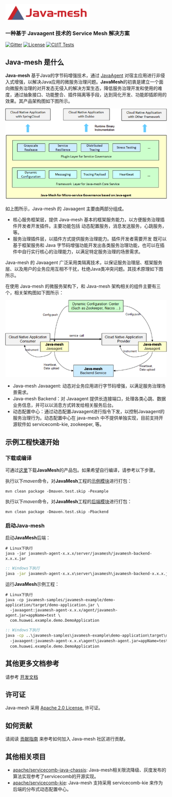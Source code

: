 ![pic](docs/binary-docs/java-mesh-logo.png)

### 一种基于 Javaagent 技术的 Service Mesh 解决方案
[![Gitter](https://badges.gitter.im/JavaMeshUsers/community.svg)](https://gitter.im/JavaMeshUsers/community?utm_source=badge&utm_medium=badge&utm_campaign=pr-badge)
[![License](https://img.shields.io/badge/license-Apache%202-4EB1BA.svg)](https://www.apache.org/licenses/LICENSE-2.0.html)
[![CI/IT Tests](https://github.com/huaweicloud/java-mesh/workflows/Java%20CI%20with%20Maven/badge.svg?branch=develop)](https://github.com/huaweicloud/java-mesh/actions?query=workflow:Java%20CI%20with%20Maven%20event:push%20branch:develop)
## Java-mesh 是什么

**Java-mesh** 基于Java的字节码增强技术，通过 [JavaAgent](https://docs.oracle.com/javase/8/docs/api/java/lang/instrument/package-summary.html) 对宿主应用进行非侵入式增强，以解决Java应用的微服务治理问题。**JavaMesh**的初衷是建立一个面向微服务治理的对开发态无侵入的解决方案生态，降低服务治理开发和使用的难度，通过抽象接口、功能整合、插件隔离等手段，达到简化开发、功能即插即用的效果。其产品架构图如下图所示。

![pic](docs/binary-docs/java-mesh-product-arch.png)

如上图所示，Java-mesh 的 Javaagent 主要由两部分组成。

- 核心服务框架层，提供 Java-mesh 基本的框架服务能力，以方便服务治理插件开发者开发插件。主要功能包括 动态配置服务，消息发送服务，心跳服务，等。
- 服务治理插件层，以插件方式提供服务治理能力。插件开发者需要开发 既可以基于框架服务和 Java 字节码增强功能开发出各类服务治理功能，也可以在插件中自行实行核心的治理能力，以满足特定服务治理的场景需求。

Java-mesh 的 Javaagent 广泛采用类隔离技术，以保证服务治理层、框架服务层、以及用户的业务应用互相不干扰，杜绝Java类冲突问题。其技术原理如下图所示。

在使用 Java-mesh 的微服务架构下，和 Java-mesh 架构相关的组件主要有三个，相关架构图如下图所示：

![pic](docs/binary-docs/java-mesh-rt-arch.png)

- Java-mesh Javaagent: 动态对业务应用进行字节码增强，以满足服务治理场景需求。
- Java-mesh Backend：对 Javaagent 提供长连接端口，处理各类心跳、数据业务信息，并可以以消息方式转发给相关服务后台。
- 动态配置中心：通过动态配置Javaagent进行指令下发，以控制Javaagent的服务治理行为。动态配置中心在 java-mesh 中不提供单独实现，目前支持开源软件如 servicecomb-kie, zookeeper, 等。


## 示例工程快速开始

### 下载或编译

可通过[这里](https://github.com/huaweicloud/java-mesh/releases)下载**JavaMesh**的产品包。如果希望自行编译，请参考以下步骤。

执行以下*maven*命令，对**JavaMesh**工程的[示例模块](javamesh-samples/javamesh-example)进行打包：

```shell
mvn clean package -Dmaven.test.skip -Pexample
```

执行以下*maven*命令，对**JavaMesh**工程的[后端模块](javamesh-samples/javamesh-backend)进行打包：

```shell
mvn clean package -Dmaven.test.skip -Pbackend
```

### 启动Java-mesh

启动**JavaMesh**后端：

```shell
# Linux下执行
java -jar javamesh-agent-x.x.x/server/javamesh/javamesh-backend-x.x.x.jar
```

```bat
:: Windows下执行
java -jar javamesh-agent-x.x.x\server\javamesh\javamesh-backend-x.x.x.jar
```

运行**JavaMesh**示例工程：

```shell
# Linux下执行
java -cp javamesh-samples/javamesh-example/demo-application/target/demo-application.jar \
  -javaagent:javamesh-agent-x.x.x/agent/javamesh-agent.jar=appName=test \
  com.huawei.example.demo.DemoApplication
```

```bat
:: Windows下执行
java -cp ..\javamesh-samples\javamesh-example\demo-application\target\demo-application.jar ^
  -javaagent:javamesh-agent-x.x.x\agent\javamesh-agent.jar=appName=test ^
  com.huawei.example.demo.DemoApplication
```


## 其他更多文档参考

请参考 [开发文档](docs/README.md)

## 许可证

Java-mesh 采用 [Apache 2.0 License.](/LICENSE) 许可证。


## 如何贡献

请阅读 [贡献指南](CONTRIBUTING.md) 来参考如何加入 Java-mesh 社区进行贡献。

## 其他相关项目

- [apache/servicecomb-java-chassis](https://github.com/apache/servicecomb-java-chassis): Java-mesh相关限流降级、灰度发布的算法实现参考了servicecomb的开源实现。
- [apache/servicecomb-kie](https://github.com/apache/servicecomb-kie): Java-mesh 支持采用 servicecomb-kie 来作为后端的分布式动态配置中心。

